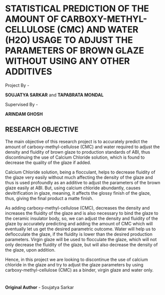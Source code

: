 # STATISTICAL PREDICTION OF THE AMOUNT OF CARBOXY-METHYL-CELLULOSE (CMC) AND WATER (H2O) USAGE TO ADJUST THE PARAMETERS OF BROWN GLAZE WITHOUT USING ANY OTHER ADDITIVES

Project By -

**SOUJATYA SARKAR** and **TAPABRATA MONDAL**

Supervised By -

**ARINDAM GHOSH**

## RESEARCH OBJECTIVE

The main objective of this research project is to accurately predict the amount of carboxy-methyl-cellulose (CMC) and water required to adjust the density and fluidity of brown glaze to production standards of ABI, thus discontinuing the use of Calcium Chloride solution, which is found to decrease the quality of the glaze if added.

Calcium Chloride solution, being a flocculant, helps to decrease fluidity of the glaze very easily without much affecting the density of the glaze and thus is used profoundly as an additive to adjust the parameters of the brown glaze easily at ABI. But, using calcium chloride abundantly, causes devitrification in glaze, meaning, it affects the glossy finish of the glaze, thus, giving the final product a matte finish.

As adding carboxy-methyl-cellulose (CMC), decreases the density and increases the fluidity of the glaze and is also necessary to bind the glaze to the ceramic insulator body, so, we can adjust the density and fluidity of the glaze by accurately predicting and adding the amount of CMC which will eventually let us get the desired parametric outcome. Water will help us to deflocculate the glaze, if the fluidity is lower than the desired production parameters. Virgin glaze will be used to flocculate the glaze, which will not only decrease the fluidity of the glaze, but will also decrease the density of the glaze, upon addition.

Hence, in this project we are looking to discontinue the use of calcium chloride in the glaze and try to adjust the glaze parameters by using carboxy-methyl-cellulose (CMC) as a binder, virgin glaze and water only.

#

**Original Author** - Soujatya Sarkar
